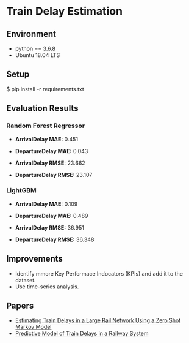 # Train Delay Estimation

## Environment
* python == 3.6.8
* Ubuntu 18.04 LTS

## Setup
$ pip install -r requirements.txt

## Evaluation Results

### Random Forest Regressor
* **ArrivalDelay MAE:** 0.451
* **DepartureDelay MAE:** 0.043

* **ArrivalDelay RMSE:** 23.662
* **DepartureDelay RMSE:** 23.107

### LightGBM

* **ArrivalDelay MAE:** 0.109
* **DepartureDelay MAE:** 0.489

* **ArrivalDelay RMSE:** 36.951
* **DepartureDelay RMSE:** 36.348

## Improvements

* Identify mmore Key Performace Indocators (KPIs) and add it to the dataset.
* Use time-series analysis.

## Papers
* [Estimating Train Delays in a Large Rail Network Using a Zero Shot Markov Model](https://ep.liu.se/ecp/069/059/ecp19069059.pdf)
* [Predictive Model of Train Delays in a Railway System](https://arxiv.org/pdf/1806.02825.pdf)

